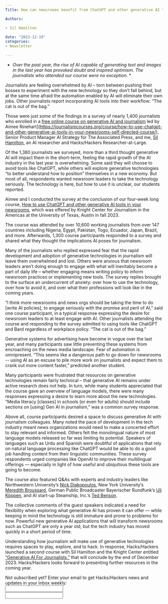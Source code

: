 ```yaml
---
Title: How can newsrooms benefit from ChatGPT and other generative AI tools? We asked over 10,600 journalists to find out.

Authors: 

- Sil Hamilton

date: "2023-12-19" 
categories: 
- Newsletter 

---
```


* *Over the past year, the rise of AI capable of generating text and images in the last year has provoked doubt and inspired optimism. The journalists who attended our course were no exception.* *

Journalists are feeling overwhelmed by AI – torn between pushing their bosses to experiment with the new technology so they don’t fall behind, but at the same time afraid the automation enabled by AI will eliminate their own jobs. Other journalists report incorporating AI tools into their workflow: “The cat is out of the bag.”

Those were just some of the findings in a survey of nearly 1,400 journalists who enrolled in a [free online course on generative AI and journalism]() led by Aimee Rinehart](https://journalismcourses.org/course/how-to-use-chatgpt-and-other-generative-ai-tools-in-your-newsrooms-self-directed-course/), Senior Product Manager AI Strategy for The Associated Press, and me, [Sil Hamilton](https://srhm.ca/), an AI researcher and Hacks/Hackers Researcher-at-Large.

Of the 1,380 journalists we surveyed, more than a third thought generative AI will impact them in the short-term, feeling the rapid growth of the AI industry in the last year is overwhelming. Some said they will choose to avoid tools like ChatGPT, while others will explore generative technologies “to better understand how to position” themselves in a new economy. But most of all, respondents wanted newsroom leaders to take the technology seriously. The technology is here, but how to use it is unclear, our students reported.

Aimee and I conducted the survey at the conclusion of our four-week long course, [How to use ChatGPT and other generative AI tools in your newsrooms](https://journalismcourses.org/course/how-to-use-chatgpt-and-other-generative-ai-tools-in-your-newsrooms-self-directed-course/), which was offered by Knight Center for Journalism in the Americas at the University of Texas, Austin in fall 2023.

The course was attended by over 10,600 working journalists from over 147 countries including Nigeria, Egypt, Pakistan, Togo, Ecuador, Japan, Brazil, and more. Afterwards, 1,300 course participants responded to a survey and shared what they thought the implications AI poses for journalism. 

Many of the journalists who replied expressed fear that the rapid development and adoption of generative technologies in journalism will leave them overwhelmed and lost. Others were anxious that newsroom leaders aren’t doing enough to engage with what will inevitably become a part of daily life – whether engaging means writing policy to inform newsroom practices or implementing new tools. The survey replies brought to the surface an undercurrent of anxiety: over how to use the technology, over how to avoid it, and over what their professions will look like in the coming years.

“I think more newsrooms and news orgs should be taking the time to do [write AI policies], to engage seriously with the promise and peril of AI,” said one course participant, in a typical response expressing the desire for newsroom leaders to at least engage with AI. Other journalists attending the course and responding to the survey admitted to using tools like ChatGPT and Bard regardless of workplace policy. “The cat is out of the bag.”

Generative systems for advertising have become in vogue over the last year, and many participants saw little preventing these systems from encroaching on the news media landscape. Fear of automation is omnipresent. “This seems like a dangerous path to go down for newsrooms -- using AI as an excuse to pile more work on journalists and expect them to crank out more content faster,” predicted another student. 

Many participants were frustrated that resources on generative technologies remain fairly technical – that generative AI remains under active research does not help. In turn, while many students appreciated that the course gave an overview of language models, there were many responses expressing a desire to learn more about the new technologies. “Media literacy [classes] in schools (or even for adults) should include sections on [using] Gen AI in journalism,” was a common survey response. 

Above all, course participants desired a space to discuss generative AI with journalism colleagues. Many noted the pace of development in the tech industry meant news organizations would need to make a concerted effort to stay relevant and informed. Others felt the monolingual nature of most language models released so far was limiting its potential. Speakers of languages such as Urdu and Spanish were doubtful of applications that rely on natural language processing like ChatGPT would be able to do a good job handling content from their linguistic communities. These survey respondents urged companies like OpenAI to improve their multilingual offerings — especially in light of how useful and ubiquitous these tools are going to become.

The course also featured Q&As with experts and industry leaders like Northwestern University’s [Nick Diakopoulos](https://www.nickdiakopoulos.com/), New York University’s [Meredith Broussard](https://meredithbroussard.com/), German Public Broadcaster Bayerischer Rundfunk’s [Uli Köppen](https://journalists.org/profiles/uli-koppen/), and AI start-up Steamship, Inc.’s [Ted Benson](https://edwardbenson.com/). 

The collective comments of the guest speakers indicated a need for flexibility when exploring what generative AI has proven it can offer — while keeping in mind the technology is still immature and prone to problems for now. Powerful new generative AI applications that will transform newsrooms such as ChatGPT are only a year old, but the tech industry has moved quickly in a short period of time. 

Understanding how journalism will make use of generative technologies requires spaces to play, explore, and to hack. In response, Hacks/Hackers launched a second course with Sil Hamilton and the Knight Center entitled [“Generative AI For Journalists,”](https://journalismcourses.org/course/generative-ai-for-journalists-boc/) that will conclude by the end of December 2023. Hacks/Hackers looks forward to presenting further resources in the coming year.

<div id="mc_embed_signup"><form id="mc-embedded-subscribe-form" class="validate" action="//hackshackers.us1.list-manage.com/subscribe/post?u=c56f2e53d5ed6ef87f8aaa75c&amp;id=fb2bc6f10b" method="post" name="mc-embedded-subscribe-form" novalidate="" target="_blank">

<div id="mc_embed_signup_scroll">

<div class="mc-field-group"><label for="mce-EMAIL">Not subscribed yet? Enter your email to get Hacks/Hackers news and updates in your inbox weekly:  </label></div>

<div class="mc-field-group"><input id="mce-EMAIL" class="required email" name="EMAIL" type="email" value="" /></div>

<!-- real people should not fill this in and expect good things - do not remove this or risk form bot signups-->

<div style="position: absolute; left: -5000px;"><input tabindex="-1" name="b_c56f2e53d5ed6ef87f8aaa75c_fb2bc6f10b" type="text" value="" /></div>

<div class="clear"><input id="mc-embedded-subscribe" class="button" name="subscribe" type="text" value="" /></div>
